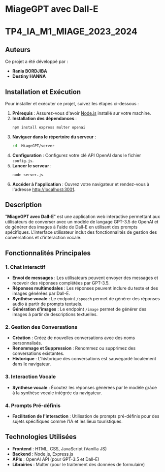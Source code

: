 # MiageGPT avec Dall-E
# TP4_IA_M1_MIAGE_2023_2024

## Auteurs

Ce projet a été développé par :
- **Rania BORDJIBA**
- **Destiny HANNA**

## Installation et Exécution

Pour installer et exécuter ce projet, suivez les étapes ci-dessous :

1. **Prérequis** : Assurez-vous d'avoir [Node.js](https://nodejs.org/) installé sur votre machine.
2. **Installation des dépendances** : 
    ```bash
    npm install express multer openai
    ```
3. **Naviguer dans le répertoire du serveur** :
    ```bash
    cd  MiageGPT/server
    ```
4. **Configuration** : Configurez votre clé API OpenAI dans le fichier `config.js`.
5. **Lancer le serveur** :
    ```bash
    node server.js
    ```
6. **Accéder à l'application** : Ouvrez votre navigateur et rendez-vous à l'adresse [http://localhost:3001](http://localhost:3001).

## Description

"**MiageGPT avec Dall-E**" est une application web interactive permettant aux utilisateurs de converser avec un modèle de langage GPT-3.5 de OpenAI et de générer des images à l'aide de Dall-E en utilisant des prompts spécifiques. L'interface utilisateur inclut des fonctionnalités de gestion des conversations et d'interaction vocale.

## Fonctionnalités Principales

### 1. Chat Interactif

- **Envoi de messages** : Les utilisateurs peuvent envoyer des messages et recevoir des réponses complétées par GPT-3.5.
- **Réponses multimodales** : Les réponses peuvent inclure du texte et des images générées par Dall-E.
- **Synthèse vocale** : Le endpoint `/speech` permet de générer des réponses audio à partir de prompts textuels.
- **Génération d'images** : Le endpoint `/image` permet de générer des images à partir de descriptions textuelles.

### 2. Gestion des Conversations

- **Création** : Créez de nouvelles conversations avec des noms personnalisés.
- **Renommage et Suppression** : Renommez ou supprimez des conversations existantes.
- **Historique** : L'historique des conversations est sauvegardé localement dans le navigateur.

### 3. Interaction Vocale

- **Synthèse vocale** : Écoutez les réponses générées par le modèle grâce à la synthèse vocale intégrée du navigateur.

### 4. Prompts Pré-définis

- **Facilitation de l'interaction** : Utilisation de prompts pré-définis pour des sujets spécifiques comme l'IA et les lieux touristiques.

## Technologies Utilisées

- **Frontend** : HTML, CSS, JavaScript (Vanilla JS)
- **Backend** : Node.js, Express.js
- **APIs** : OpenAI API (pour GPT-3.5 et Dall-E)
- **Librairies** : Multer (pour le traitement des données de formulaire)

